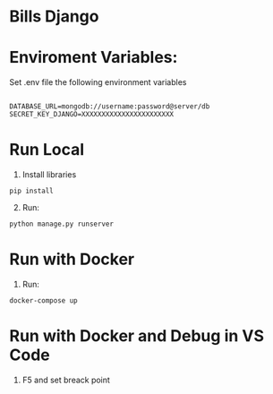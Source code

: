 # Bills Django

# Enviroment Variables:

Set .env file the following environment variables

```

DATABASE_URL=mongodb://username:password@server/db
SECRET_KEY_DJANGO=XXXXXXXXXXXXXXXXXXXXXXX

```

# Run Local

1. Install libraries

```
pip install
```

2. Run:

```
python manage.py runserver
```

# Run with Docker

1. Run:
```
docker-compose up

```

# Run with Docker and Debug in VS Code

1. F5 and set breack point

